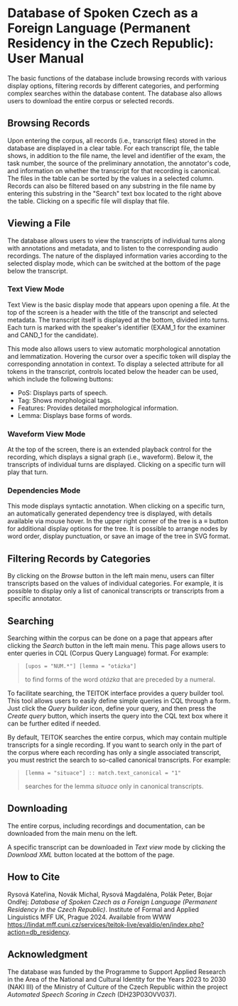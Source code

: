 # Database of Spoken Czech as a Foreign Language (Permanent Residency in the Czech Republic): User Manual

The basic functions of the database include browsing records with various display options, filtering records by different categories, and performing complex searches within the database content. The database also allows users to download the entire corpus or selected records.

## Browsing Records
Upon entering the corpus, all records (i.e., transcript files) stored in the database are displayed in a clear table. For each transcript file, the table shows, in addition to the file name, the level and identifier of the exam, the task number, the source of the preliminary annotation, the annotator's code, and information on whether the transcript for that recording is canonical. The files in the table can be sorted by the values in a selected column. Records can also be filtered based on any substring in the file name by entering this substring in the "Search" text box located to the right above the table. Clicking on a specific file will display that file.

## Viewing a File
The database allows users to view the transcripts of individual turns along with annotations and metadata, and to listen to the corresponding audio recordings. The nature of the displayed information varies according to the selected display mode, which can be switched at the bottom of the page below the transcript.

### Text View Mode
Text View is the basic display mode that appears upon opening a file. At the top of the screen is a header with the title of the transcript and selected metadata. The transcript itself is displayed at the bottom, divided into turns. Each turn is marked with the speaker's identifier (EXAM_1 for the examiner and CAND_1 for the candidate).

This mode also allows users to view automatic morphological annotation and lemmatization. Hovering the cursor over a specific token will display the corresponding annotation in context. To display a selected attribute for all tokens in the transcript, controls located below the header can be used, which include the following buttons:
- PoS: Displays parts of speech.
- Tag: Shows morphological tags.
- Features: Provides detailed morphological information.
- Lemma: Displays base forms of words.

### Waveform View Mode
At the top of the screen, there is an extended playback control for the recording, which displays a signal graph (i.e., waveform). Below it, the transcripts of individual turns are displayed. Clicking on a specific turn will play that turn.

### Dependencies Mode
This mode displays syntactic annotation. When clicking on a specific turn, an automatically generated dependency tree is displayed, with details available via mouse hover. In the upper right corner of the tree is a ≡ button for additional display options for the tree. It is possible to arrange nodes by word order, display punctuation, or save an image of the tree in SVG format.

## Filtering Records by Categories
By clicking on the _Browse_ button in the left main menu, users can filter transcripts based on the values of individual categories. For example, it is possible to display only a list of canonical transcripts or transcripts from a specific annotator.

## Searching
Searching within the corpus can be done on a page that appears after clicking the _Search_ button in the left main menu. This page allows users to enter queries in CQL (Corpus Query Language) format. For example:

> `[upos = "NUM.*"] [lemma = "otázka"]`
>
> to find forms of the word _otázka_ that are preceded by a numeral.

To facilitate searching, the TEITOK interface provides a query builder tool. This tool allows users to easily define simple queries in CQL through a form. Just click the _Query builder_ icon, define your query, and then press the _Create query_ button, which inserts the query into the CQL text box where it can be further edited if needed.

By default, TEITOK searches the entire corpus, which may contain multiple transcripts for a single recording. If you want to search only in the part of the corpus where each recording has only a single associated transcript, you must restrict the search to so-called canonical transcripts. For example:

> `[lemma = "situace"] :: match.text_canonical = "1"`
>
> searches for the lemma _situace_ only in canonical transcripts.

## Downloading
The entire corpus, including recordings and documentation, can be downloaded from the main menu on the left.

A specific transcript can be downloaded in _Text view_ mode by clicking the _Download XML_ button located at the bottom of the page.

## How to Cite
Rysová Kateřina, Novák Michal, Rysová Magdaléna, Polák Peter, Bojar Ondřej: _Database of Spoken Czech as a Foreign Language (Permanent Residency in the Czech Republic)_. Institute of Formal and Applied Linguistics MFF UK, Prague 2024. Available from WWW https://lindat.mff.cuni.cz/services/teitok-live/evaldio/en/index.php?action=db_residency.

## Acknowledgment
The database was funded by the Programme to Support Applied Research in the Area of the National and Cultural Identity for the Years 2023 to 2030 (NAKI III) of the Ministry of Culture of the Czech Republic within the project _Automated Speech Scoring in Czech_ (DH23P03OVV037).

